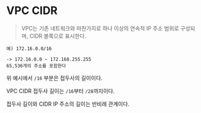 # VPC CIDR

> VPC는 기존 네트워크와 마찬가지로 하나 이상의 연속적 IP 주소 범위로 구성되며, CIDR 블록으로 표시한다.

```
예) 172.16.0.0/16

-> 172.16.0.0 ~ 172.168.255.255
65,536개의 주소를 포함한다
```

위 예시에서 `/16` 부분은 접두사의 길이이다.

VPC CIDR 접두사 길이는 `/16`부터 `/28`까지이다.

접두사 길이와 CIDR IP 주소의 길이는 반비례 관계이다.

